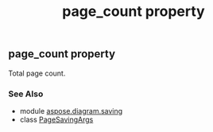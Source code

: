 ﻿---
title: page_count property
second_title: Aspose.Diagram for Python via .NET API References
description: 
type: docs
weight: 30
url: /python-net/aspose.diagram.saving/pagesavingargs/page_count/
is_root: false
---

## page_count property


Total page count.

### See Also
* module [aspose.diagram.saving](../../)
* class [PageSavingArgs](/diagram/python-net/aspose.diagram.saving/pagesavingargs)
